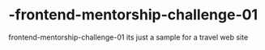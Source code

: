 # -frontend-mentorship-challenge-01
 frontend-mentorship-challenge-01 its just a sample for a travel web site 
